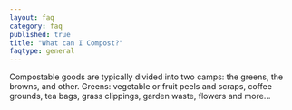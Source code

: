 ```yaml
---
layout: faq
category: faq
published: true
title: "What can I Compost?"
faqtype: general
---
```




Compostable goods are typically divided into two camps: the greens, the browns, and other. Greens: vegetable or fruit peels and scraps, coffee grounds, tea bags, grass clippings, garden waste, flowers and more…
